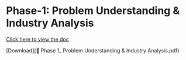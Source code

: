 # Phase-1: Problem Understanding & Industry Analysis

[Click here to view the doc](https://docs.google.com/document/d/16FK5SyrZw4bYeJwl-RCGA1BNAsdGNCgCaF_haI1NdoQ/edit?usp=sharing)

[Download](🚀 Phase 1_ Problem Understanding & Industry Analysis.pdf)

